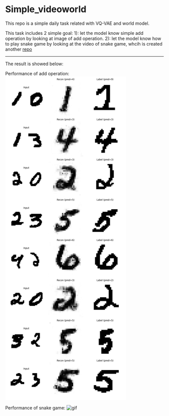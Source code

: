 # Simple_videoworld

This repo is a simple daily task related with VQ-VAE and world model.

This task includes 2 simple goal:
1): let the model know simple add operation by looking at image of add operation.
2): let the model know how to play snake game by looking at the video of snake game, whcih is created another [repo](https://github.com/NocoldBob/RL)

------

The result is showed below:

Performance of add operation:
![image](test_fig/test.png)

Performance of snake game:
![gif]()
